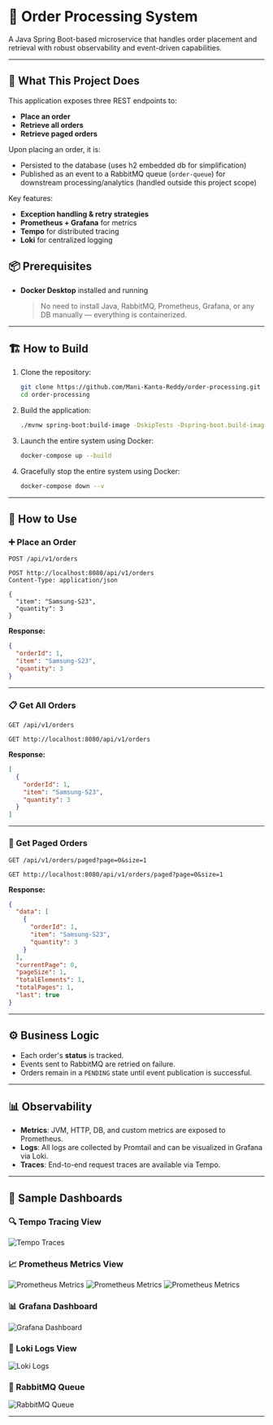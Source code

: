 # 🛒 Order Processing System

A Java Spring Boot-based microservice that handles order placement and retrieval with robust observability and event-driven capabilities.

---

## 🚀 What This Project Does

This application exposes three REST endpoints to:
- **Place an order**
- **Retrieve all orders**
- **Retrieve paged orders**

Upon placing an order, it is:
- Persisted to the database (uses h2 embedded db for simplification)
- Published as an event to a RabbitMQ queue (`order-queue`) for downstream processing/analytics (handled outside this project scope)

Key features:
- **Exception handling & retry strategies**
- **Prometheus + Grafana** for metrics
- **Tempo** for distributed tracing
- **Loki** for centralized logging

## 📦 Prerequisites

- **Docker Desktop** installed and running
  > No need to install Java, RabbitMQ, Prometheus, Grafana, or any DB manually — everything is containerized.
---

## 🏗️ How to Build

1. Clone the repository:
   ```bash
   git clone https://github.com/Mani-Kanta-Reddy/order-processing.git
   cd order-processing
   ```

2. Build the application:
   ```bash
   ./mvnw spring-boot:build-image -DskipTests -Dspring-boot.build-image.imageName=order-processing-app
   ```

3. Launch the entire system using Docker:
   ```bash
   docker-compose up --build
   ```

4. Gracefully stop the entire system using Docker:
   ```bash
   docker-compose down --v
   ```

---

## 📡 How to Use

### ➕ Place an Order
`POST /api/v1/orders`
```http
POST http://localhost:8080/api/v1/orders
Content-Type: application/json

{
  "item": "Samsung-S23",
  "quantity": 3
}
```

**Response:**
```json
{
  "orderId": 1,
  "item": "Samsung-S23",
  "quantity": 3
}
```

---

### 📋 Get All Orders
`GET /api/v1/orders`
```http
GET http://localhost:8080/api/v1/orders
```

**Response:**
```json
[
  {
    "orderId": 1,
    "item": "Samsung-S23",
    "quantity": 3
  }
]
```

---

### 📄 Get Paged Orders
`GET /api/v1/orders/paged?page=0&size=1`
```http
GET http://localhost:8080/api/v1/orders/paged?page=0&size=1
```

**Response:**
```json
{
  "data": [
    {
      "orderId": 1,
      "item": "Samsung-S23",
      "quantity": 3
    }
  ],
  "currentPage": 0,
  "pageSize": 1,
  "totalElements": 1,
  "totalPages": 1,
  "last": true
}
```

---

## ⚙️ Business Logic

- Each order's **status** is tracked.
- Events sent to RabbitMQ are retried on failure.
- Orders remain in a `PENDING` state until event publication is successful.

---

## 📊 Observability

- **Metrics**: JVM, HTTP, DB, and custom metrics are exposed to Prometheus.
- **Logs**: All logs are collected by Promtail and can be visualized in Grafana via Loki.
- **Traces**: End-to-end request traces are available via Tempo.

---

## 📸 Sample Dashboards

### 🔍 Tempo Tracing View
![Tempo Traces](screenshots/distributed-tracing-tempo.png)

### 📈 Prometheus Metrics View
![Prometheus Metrics](screenshots/prometheus-basic+jvm-stats.png)
![Prometheus Metrics](screenshots/prometheus-jvm-gc-stats.png)
![Prometheus Metrics](screenshots/prometheus-db-connectionpool+http-stats.png)

### 📊 Grafana Dashboard
![Grafana Dashboard](screenshots/grafana-dashboards.png)

### 📜 Loki Logs View
![Loki Logs](screenshots/centralised-log-store-loki.png)

### 🐇 RabbitMQ Queue
![RabbitMQ Queue](screenshots/rabbitmq-queue-stats.png)

---
